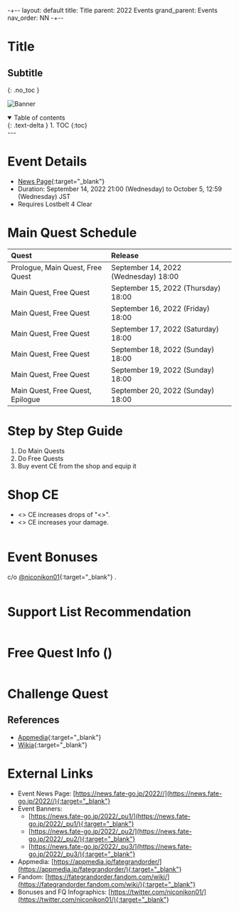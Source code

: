-+--
layout: default
title: Title
parent: 2022 Events
grand_parent: Events
nav_order: NN
-+--

# Title
## Subtitle
{: .no_toc }

![Banner](top_banner.png)

<details open markdown="block">
  <summary>
    Table of contents
  </summary>
  {: .text-delta }
1. TOC
{:toc}
</details>
---

# Event Details
- [News Page](https://news.fate-go.jp/2022/NNN/){:target="_blank"}
- Duration: September 14, 2022 21:00 (Wednesday) to October 5, 12:59 (Wednesday) JST
- Requires Lostbelt 4 Clear

# Main Quest Schedule

| Quest | Release |
| :-- | :-- |
| Prologue, Main Quest, Free Quest | September 14, 2022 (Wednesday) 18:00 |
| Main Quest, Free Quest | September 15, 2022 (Thursday) 18:00 |
| Main Quest, Free Quest | September 16, 2022 (Friday) 18:00 |
| Main Quest, Free Quest | September 17, 2022 (Saturday) 18:00 |
| Main Quest, Free Quest | September 18, 2022 (Sunday) 18:00 |
| Main Quest, Free Quest  | September 19, 2022 (Sunday) 18:00 |
| Main Quest, Free Quest, Epilogue | September 20, 2022 (Sunday) 18:00 |

# Step by Step Guide
1. Do Main Quests
2. Do Free Quests
3. Buy event CE from the shop and equip it


# Shop CE

- <> CE increases drops of "<>".
- <> CE increases your damage.

![]()

# Event Bonuses
c/o [@niconikon01](https://twitter.com/niconikon01/){:target="_blank"} .

![]()

# Support List Recommendation

![]()

# Free Quest Info ()

![]()

# Challenge Quest


## References

- [Appmedia](){:target="_blank"}
- [Wikia](){:target="_blank"}

# External Links
- Event News Page: [https://news.fate-go.jp/2022//](https://news.fate-go.jp/2022//){:target="_blank"}
- Event Banners:
    - [https://news.fate-go.jp/2022/_pu1/](https://news.fate-go.jp/2022/_pu1/){:target="_blank"}
    - [https://news.fate-go.jp/2022/_pu2/](https://news.fate-go.jp/2022/_pu2/){:target="_blank"}
    - [https://news.fate-go.jp/2022/_pu3/](https://news.fate-go.jp/2022/_pu3/){:target="_blank"}
- Appmedia: [https://appmedia.jp/fategrandorder/](https://appmedia.jp/fategrandorder/){:target="_blank"}
- Fandom: [https://fategrandorder.fandom.com/wiki/](https://fategrandorder.fandom.com/wiki/){:target="_blank"}
- Bonuses and FQ Infographics: [https://twitter.com/niconikon01/](https://twitter.com/niconikon01/){:target="_blank"}